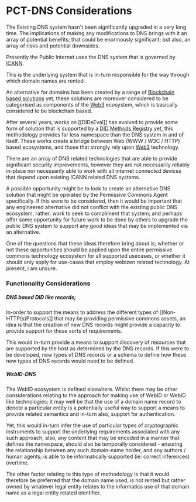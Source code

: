 # PCT-DNS Considerations

The Existing DNS system hasn't been significantly upgraded in a very long time.  The implications of making any modifications to DNS brings with it an array of potential benefits; that could be enormously significant; but also, an array of risks and potential downsides.

Presently the Public Internet uses the DNS system that is governed by [ICANN](https://en.wikipedia.org/wiki/ICANN).

This is the underlying system that is in-turn responsible for the way through which domain names are rented.  

An alternative for domains has been created by a range of [Blockchain based solutions](https://en.wikipedia.org/wiki/Blockchain#Domain_names) yet, these solutions are moreover considered to be categorised as components of the [Web3](https://en.wikipedia.org/wiki/Web3) ecosystem, which is basically considered to be blockchain based. 

After several years, works on [[DIDsEval]] has evolved to provide some form of solution that is supported by a [DID Methods Registry](https://github.com/w3c/did-spec-registries/tree/main/methods) yet, this methodology provides far less namespace than the DNS system in and of itself.  These works create a bridge between Web (WWW / W3C / HTTP) based ecosystems, and those that strongly rely upon [Web3](https://en.wikipedia.org/wiki/Web3) technology.

There are an array of DNS related technologies that are able to provide significant security improvements, however they are not necessarily reliably in-place nor necessarily able to work with all internet connected devices that depend upon existing ICANN related DNS systems.

A possible opportunity might be to look to create an alternative DNS solution that might be operated by the Permissive Commons Agent specifically. If this were to be considered, then it would be important that any engineered alternative did not conflict with the existing public DNS ecosystem, rather, work to seek to compliment that system; and perhaps offer some opportunity for future work to be done by others to upgrade the public DNS system to support any good ideas that may be implemented via an alternative.   

One of the questions that these ideas therefore bring about is; whether or not these opportunities should be applied upon the entire permissive commons technology ecosystem for all supported usecases, or whether it should only apply for use-cases that employ webizen related technology. At present, i am unsure.

### Functionality Considerations

##### DNS based DID like records;
In-order to support the means to address the different types of [[Non-HTTP(s)Protocols]] that may be providing permissive commons assets, an idea is that the creation of new DNS records might provide a capacity to provide support for these sorts of requirements. 

This would in-turn provide a means to support discovery of resources that are supported by the host as determined by the DNS records.  If this were to be developed, new types of DNS records or a schema to define how these new types of DNS records would need to be defined. 

##### WebID-DNS
The WebID ecosystem is defined elsewhere.  Whilst there may be other considerations relating to the approach for making use of WebID or WebID like technologies; it may well be that the use of a domain name record to denote a particular entity is a potentially useful way to support a means to provide related semantics and in-turn also, support for authentication.

Yet, this would in-turn infer the use of particular types of cryptographic instruments to support the underlying requirements associated with any such approach; also, any content that may be encoded in a manner that defines the namespace, should also be temporally considered - ensuring the relationship between any such domain-name holder, and any authors / human agents; is able to be informatically supported (ie: correct inferences) overtime.  

The other factor relating to this type of methodology is that it would therefore be preferred that the domain name used, is not rented but rather owned by whatever legal entity relates to the informatics use of that domain name as a legal entity related identifier. 


